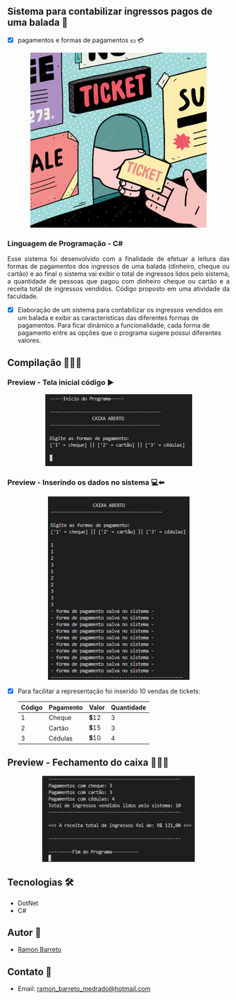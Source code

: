 
## Sistema para contabilizar ingressos pagos de uma balada 🎫 
- [x] pagamentos e formas de pagamentos 💵 💳
  
<p align="center">
  <img alt="caixa-balada" src=".github/ticket.PNG" />
</p>

### Linguagem de Programação - C# 

<p align="justify">Esse sistema foi desenvolvido com a finalidade de efetuar a leitura das formas de pagamentos dos ingressos de uma balada (dinheiro, cheque ou cartão) e ao final o sistema vai exibir o total de ingressos lidos pelo sistema, a quantidade de pessoas que pagou com dinheiro cheque ou cartão e a receita total de ingressos vendidos. Código proposto em uma atividade da faculdade.
</p>

- [x] Elaboração de um sistema para contabilizar os ingressos vendidos em um balada e exibir as características das diferentes formas de pagamentos. Para ficar dinâmico a funcionalidade, cada forma de pagamento entre as opções que o programa sugere possuí diferentes valores.
  
## Compilação 👨🏽‍💻

### Preview - Tela inicial código ▶
<p align="center">
  <img alt="Tela inicial código" src=".github/inicio.PNG">
</p>

### Preview - Inserindo os dados no sistema 💻⬅
<p align="center">
  <img alt="Inserindo dados" src=".github/dados.PNG">
</p>

- [x] Para facilitar a representação foi inserido 10 vendas de tickets:  
  
  |   Código   |  Pagamento  |  Valor |  Quantidade  |
  |------------|-------------|--------|--------------|
  |      1     |    Cheque   |  💲12   |      3       |
  |      2     |    Cartão   |  💲15   |       3      |
  |      3     |    Cédulas  |  💲10   |       4      |
 

## Preview - Fechamento do caixa 👨🏽‍💻
<p align="center">
  <img alt="Compilação dos dados" src=".github/compilacao.PNG">
</p>

## Tecnologias 🛠

- DotNet
- C# 

## Autor 🎨

- <a target="_blank" href="https://www.linkedin.com/in/ramon-barreto-076191180/">Ramon Barreto</a>

## Contato 📲

- Email: ramon_barreto_medrado@hotmail.com

